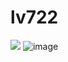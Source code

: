 # lv722

![](https://github.com/softservedata/lv722/workflows/main.yaml/badge.svg)
![image](https://user-images.githubusercontent.com/12804385/209564295-c32bdbc7-bc48-4beb-8c1c-362a6a28c862.png)

